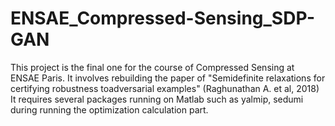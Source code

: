 # ENSAE_Compressed-Sensing_SDP-GAN

This project is the final one for the course of Compressed Sensing at ENSAE Paris.
It involves rebuilding the paper of "Semidefinite relaxations for certifying robustness toadversarial examples" (Raghunathan A. et al, 2018)
It requires several packages running on Matlab such as yalmip, sedumi during running the optimization calculation part.

